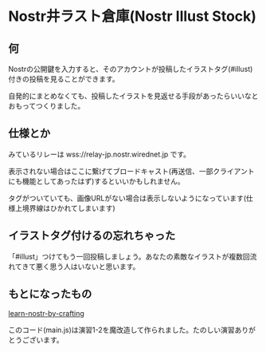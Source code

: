 
# Nostr井ラスト倉庫(Nostr Illust Stock)


## 何

Nostrの公開鍵を入力すると、そのアカウントが投稿したイラストタグ(#illust)付きの投稿を見ることができます。

自発的にまとめなくても、投稿したイラストを見返せる手段があったらいいなとおもってつくりました。

## 仕様とか

みているリレーは wss://relay-jp.nostr.wirednet.jp です。

表示されない場合はここに繋げてブロードキャスト(再送信、一部クライアントにも機能としてあったはず)するといいかもしれません。

タグがついていても、画像URLがない場合は表示しないようになっています(仕様上境界線はひかれてしまいます)

## イラストタグ付けるの忘れちゃった

「#illust」つけてもう一回投稿しましょう。あなたの素敵なイラストが複数回流れてきて悪く思う人はいないと思います。

## もとになったもの

[learn-nostr-by-crafting](https://github.com/nostr-jp/learn-nostr-by-crafting)

このコード(main.js)は演習1-2を魔改造して作られました。たのしい演習ありがとうございます。
